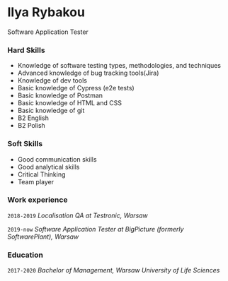 # Ilya Rybakou
Software Application Tester


### Hard Skills

- Knowledge of software testing types, methodologies, and techniques
- Advanced knowledge of bug tracking tools(Jira)
- Knowledge of dev tools
- Basic knowledge of Cypress (e2e tests)
- Basic knowledge of Postman
- Basic knowledge of HTML and CSS
- Basic knowledge of git 
- B2 English 
- B2 Polish 

### Soft Skills

- Good communication skills 
- Good analytical skills
- Critical Thinking
- Team player

### Work experience 
`2018-2019`
_Localisation QA at Testronic, Warsaw_

`2019-now`
_Software Application Tester at BigPicture (formerly SoftwarePlant), Warsaw_

### Education
`2017-2020` 
_Bachelor of Management, Warsaw University of Life Sciences_